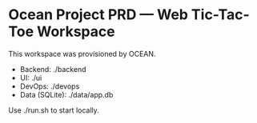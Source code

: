 # Ocean Project PRD — Web Tic-Tac-Toe Workspace

This workspace was provisioned by OCEAN.

- Backend: ./backend
- UI: ./ui
- DevOps: ./devops
- Data (SQLite): ./data/app.db

Use ./run.sh to start locally.
